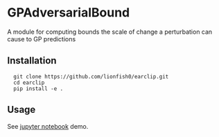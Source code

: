 # GPAdversarialBound
A module for computing bounds the scale of change a perturbation can cause to GP predictions

## Installation

      git clone https://github.com/lionfish0/earclip.git
      cd earclip
      pip install -e .
      
## Usage

See <a href="https://github.com/lionfish0/earclip/blob/master/jupyter/Demo.ipynb">jupyter notebook</a> demo.
